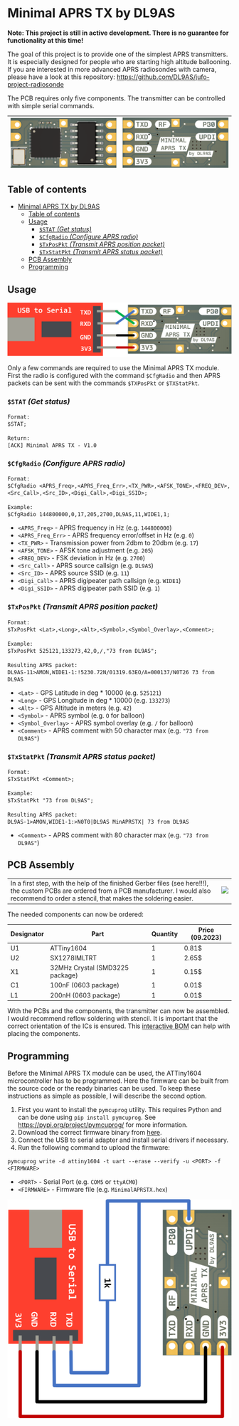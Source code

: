 # Minimal APRS TX by DL9AS

**Note: This project is still in active development. There is no guarantee for functionality at this time!**

The goal of this project is to provide one of the simplest APRS transmitters. It is especially designed for people who are starting high altitude ballooning. If you are interested in more advanced APRS radiosondes with camera, please have a look at this repository: https://github.com/DL9AS/jufo-project-radiosonde

The PCB requires only five components. The transmitter can be controlled with simple serial commands.

| ![](Documentation/Minimal-APRS-TX-front.png) | ![](Documentation/Minimal-APRS-TX-back.png) |
| :---------------------------- | :-------------------------------- |

## Table of contents
- [Minimal APRS TX by DL9AS](#minimal-aprs-tx-by-dl9as)
  - [Table of contents](#table-of-contents)
  - [Usage](#usage)
    - [`$STAT` *(Get status)*](#stat-get-status)
    - [`$CfgRadio` *(Configure APRS radio)*](#cfgradio-configure-aprs-radio)
    - [`$TxPosPkt` *(Transmit APRS position packet)*](#txpospkt-transmit-aprs-position-packet)
    - [`$TxStatPkt` *(Transmit APRS status packet)*](#txstatpkt-transmit-aprs-status-packet)
  - [PCB Assembly](#pcb-assembly)
  - [Programming](#programming)


## Usage

![](Documentation/Minimal-APRS-TX-Usage.png)

Only a few commands are required to use the Minimal APRS TX module. First the radio is configured with the command `$CfgRadio` and then APRS packets can be sent with the commands `$TXPosPkt` or `$TXStatPkt`.

### `$STAT` *(Get status)*

```
Format:
$STAT;

Return:
[ACK] Minimal APRS TX - V1.0
```

### `$CfgRadio` *(Configure APRS radio)*

```
Format:
$CfgRadio <APRS_Freq>,<APRS_Freq_Err>,<TX_PWR>,<AFSK_TONE>,<FREQ_DEV>,<Src_Call>,<Src_ID>,<Digi_Call>,<Digi_SSID>;

Example:
$CfgRadio 144800000,0,17,205,2700,DL9AS,11,WIDE1,1;
```

- `<APRS_Freq>` - APRS frequency in Hz (e.g. `144800000`)
- `<APRS_Freq_Err>` - APRS frequency error/offset in Hz (e.g. `0`)
- `<TX_PWR>` - Transmission power from 2dbm to 20dbm (e.g. `17`)
- `<AFSK_TONE>` - AFSK tone adjustment (e.g. `205`)
- `<FREQ_DEV>` - FSK deviation in Hz (e.g. `2700`)
- `<Src_Call>` - APRS source callsign (e.g. `DL9AS`)
- `<Src_ID>` - APRS source SSID (e.g. `11`)
- `<Digi_Call>` - APRS digipeater path callsign (e.g. `WIDE1`)
- `<Digi_SSID>` - APRS digipeater path SSID (e.g. `1`)

### `$TxPosPkt` *(Transmit APRS position packet)*

```
Format:
$TxPosPkt <Lat>,<Long>,<Alt>,<Symbol>,<Symbol_Overlay>,<Comment>;

Example:
$TxPosPkt 525121,133273,42,O,/,"73 from DL9AS";

Resulting APRS packet:
DL9AS-11>AMON,WIDE1-1:!5230.72N/01319.63EO/A=000137/N0T26 73 from DL9AS
```

- `<Lat>` - GPS Latitude in deg * 10000 (e.g. `525121`)
- `<Long>` - GPS Longitude in deg * 10000 (e.g. `133273`)
- `<Alt>` - GPS Altitude in meters (e.g. `42`)
- `<Symbol>` - APRS symbol (e.g. `O` for balloon)
- `<Symbol_Overlay>` - APRS symbol overlay (e.g. `/` for balloon)
- `<Comment>` - APRS comment with 50 character max (e.g. `"73 from DL9AS"`)

### `$TxStatPkt` *(Transmit APRS status packet)*

```
Format:
$TxStatPkt <Comment>;

Example:
$TxStatPkt "73 from DL9AS";

Resulting APRS packet:
DL9AS-1>AMON,WIDE1-1:>N0T0|DL9AS MinAPRSTX| 73 from DL9AS
```

- `<Comment>` - APRS comment with 80 character max (e.g. `"73 from DL9AS"`)


## PCB Assembly
| | |
| :---------------------------- | :-------------------------------- |
| In a first step, with the help of the finished Gerber files (see here!!!), the custom PCBs are ordered from a PCB manufacturer. I would also recommend to order a stencil, that makes the soldering easier. | ![](Documentation/Minimal-APRS-TX-size-USD.png)|

The needed components can now be ordered:

| Designator | Part                            | Quantity | Price (09.2023) |
| ---------- | ------------------------------- | -------- | --------------- |
| U1         | ATTiny1604                      | 1        | 0.81$           |
| U2         | SX1278IMLTRT                    | 1        | 2.65$           |
| X1         | 32MHz Crystal (SMD3225 package) | 1        | 0.15$           |
| C1         | 100nF (0603 package)            | 1        | 0.01$           |
| L1         | 200nH (0603 package)            | 1        | 0.01$           |

With the PCBs and the components, the transmitter can now be assembled. I would recommend reflow soldering with stencil. It is important that the correct orientation of the ICs is ensured. This [interactive BOM](Hardware/InteractiveBOM.html) can help with placing the components.

## Programming

Before the Minimal APRS TX module can be used, the ATTiny1604 microcontroller has to be programmed. Here the firmware can be built from the source code or the ready binaries can be used. To keep these instructions as simple as possible, I will describe the second option.

1. First you want to install the `pymcuprog` utility. This requires Python and can be done using `pip install pymcuprog`.  See https://pypi.org/project/pymcuprog/ for more information.
2. Download the correct firmware binary from [here](Software/Binaries/).
3. Connect the USB to serial adapter and install serial drivers if necessary.
4. Run the following command to upload the firmware: 

```
pymcuprog write -d attiny1604 -t uart --erase --verify -u <PORT> -f <FIRMWARE>
```
- `<PORT>` - Serial Port (e.g. `COM5` or `ttyACM0`)
- `<FIRMWARE>` - Firmware file (e.g. `MinimalAPRSTX.hex`)

![](Documentation/Minimal-APRS-TX-Programming.png )